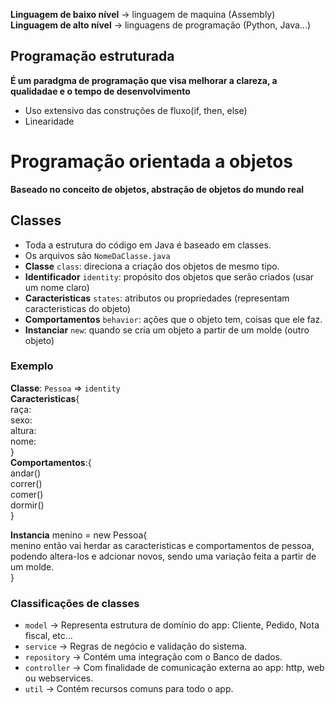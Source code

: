 **Linguagem de baixo nível** -> linguagem de maquina (Assembly)  
**Linguagem de alto nível** -> linguagens de programação (Python, Java...)  

## Programação estruturada
__É um paradgma de programação que visa melhorar a clareza, a qualidadae e o tempo de desenvolvimento__
* Uso extensivo das construções de fluxo(if, then, else)
* Linearidade

# Programação orientada a objetos
**Baseado no conceito de objetos, abstração de objetos do mundo real**
## Classes
* Toda a estrutura do código em Java é baseado em classes.
* Os arquivos são `NomeDaClasse.java`
* __Classe__ `class`: direciona a criação dos objetos de mesmo tipo.
* __Identificador__ `identity`: propósito dos objetos que serão criados (usar um nome claro)
* __Caracteristicas__ `states`: atributos ou propriedades (representam caracteristicas do objeto)
* __Comportamentos__ `behavior`: ações que o objeto tem, coisas que ele faz.
* __Instanciar__ `new`: quando se cria um objeto a partir de um molde (outro objeto)
### Exemplo
**Classe**: `Pessoa` => `identity`  
**Caracteristicas**{  
    raça:  
    sexo:  
    altura:  
    nome:  
}  
**Comportamentos**:{  
    andar()  
    correr()  
    comer()  
    dormir()  
}

**Instancia** menino = new Pessoa{  
    menino então vai herdar as caracteristicas e comportamentos de pessoa, podendo altera-los e adcionar novos, sendo uma variação feita a partir de um molde.  
}  


### Classificações de classes
* `model` -> Representa estrutura de domínio do app: Cliente, Pedido, Nota fiscal, etc...  
* `service` -> Regras de negócio e validação do sistema.
* `repository` -> Contém uma integração com o Banco de dados.
* `controller` -> Com finalidade de comunicação externa ao app: http, web ou webservices.
* `util` -> Contém recursos comuns para todo o app.
